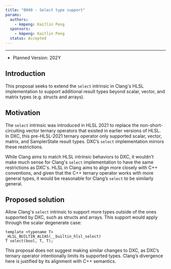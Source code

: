 ```yaml
---
title: "0040 - Select type support"
params:
  authors:
    - kmpeng: Kaitlin Peng
  sponsors:
    - kmpeng: Kaitlin Peng
  status: Accepted
---
```


---

* Planned Version: 202Y

## Introduction
This proposal seeks to extend the `select` intrinsic in Clang's HLSL
implementation to support additional result types beyond scalar, vector, and
matrix types (e.g. structs and arrays).

## Motivation
The `select` intrinsic was introduced in HLSL 2021 to replace the
non-short-circuiting vector ternary operators that existed in earlier versions
of HLSL. In DXC, this pre-HLSL-2021 ternary operator only supported scalar,
vector, matrix, and SamplerState result types. DXC’s `select` implementation
mirrors these restrictions.

While Clang aims to match HLSL intrinsic behaviors to DXC, it wouldn't make much
sense for Clang's `select` implementation to have the same restrictions as
DXC's. HLSL in Clang aims to align more closely with C++ conventions, and given
that the C++ ternary operator works with more general types, it would be
reasonable for Clang’s `select` to be similarly general.

## Proposed solution
Allow Clang's `select` intrinsic to support more types outside of the ones
supported by DXC, such as structs and arrays. This support would apply through
the scalar degenerate case:
```hlsl
template <typename T>
_HLSL_BUILTIN_ALIAS(__builtin_hlsl_select)
T select(bool, T, T);
```
This proposal does not suggest making similar changes to DXC, as DXC’s ternary
operator intentionally limits its supported types. Clang’s divergence here is
justified by its alignment with C++ semantics.
